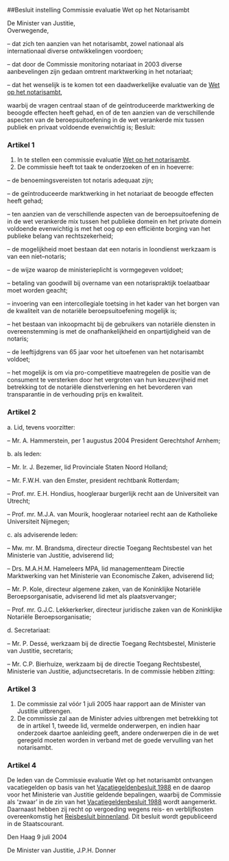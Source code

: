 <meta http-equiv='Content-Type' content='text/html; charset=utf-8' />

##Besluit instelling Commissie evaluatie Wet op het Notarisambt

De Minister van Justitie,  
Overwegende,

– dat zich ten aanzien van het notarisambt, zowel nationaal als internationaal diverse ontwikkelingen voordoen;

– dat door de Commissie monitoring notariaat in 2003 diverse aanbevelingen zijn gedaan omtrent marktwerking in het notariaat;

– dat het wenselijk is te komen tot een daadwerkelijke evaluatie van de [Wet op het notarisambt](../../../../../../../../../../wet/notariswet/BWBR0010388/README.md),

waarbij de vragen centraal staan of de geïntroduceerde marktwerking de beoogde effecten heeft gehad, en of de ten aanzien van de verschillende aspecten van de beroepsuitoefening in de wet verankerde mix tussen publiek en privaat voldoende evenwichtig is;
Besluit:    

### Artikel  1  

1.  In te stellen een commissie evaluatie [Wet op het notarisambt](../../../../../../../../../../wet/notariswet/BWBR0010388/README.md).   
2.  De commissie heeft tot taak te onderzoeken of en in hoeverre: 

– de benoemingsvereisten tot notaris adequaat zijn;  

– de geïntroduceerde marktwerking in het notariaat de beoogde effecten heeft gehad;  

– ten aanzien van de verschillende aspecten van de beroepsuitoefening de in de wet verankerde mix tussen het publieke domein en het private domein voldoende evenwichtig is met het oog op een efficiënte borging van het publieke belang van rechtszekerheid;  

– de mogelijkheid moet bestaan dat een notaris in loondienst werkzaam is van een niet–notaris;  

– de wijze waarop de ministerieplicht is vormgegeven voldoet;  

– betaling van goodwill bij overname van een notarispraktijk toelaatbaar moet worden geacht;  

– invoering van een intercollegiale toetsing in het kader van het borgen van de kwaliteit van de notariële beroepsuitoefening mogelijk is;  

– het bestaan van inkoopmacht bij de gebruikers van notariële diensten in overeenstemming is met de onafhankelijkheid en onpartijdigheid van de notaris;  

– de leeftijdgrens van 65 jaar voor het uitoefenen van het notarisambt voldoet;  

– het mogelijk is om via pro-competitieve maatregelen de positie van de consument te versterken door het vergroten van hun keuzevrijheid met betrekking tot de notariële dienstverlening en het bevorderen van transparantie in de verhouding prijs en kwaliteit.    

### Artikel  2  

a. Lid, tevens voorzitter: 

– Mr. A. Hammerstein, per 1 augustus 2004 President Gerechtshof Arnhem;    

b. als leden: 

– Mr. Ir. J. Bezemer, lid Provinciale Staten Noord Holland;  

– Mr. F.W.H. van den Emster, president rechtbank Rotterdam;  

– Prof. mr. E.H. Hondius, hoogleraar burgerlijk recht aan de Universiteit van Utrecht;  

– Prof. mr. M.J.A. van Mourik, hoogleraar notarieel recht aan de Katholieke Universiteit Nijmegen;    

c. als adviserende leden: 

– Mw. mr. M. Brandsma, directeur directie Toegang Rechtsbestel van het Ministerie van Justitie, adviserend lid;  

– Drs. M.A.H.M. Hameleers MPA, lid managementteam Directie Marktwerking van het Ministerie van Economische Zaken, adviserend lid;  

– Mr. P. Kole, directeur algemene zaken, van de Koninklijke Notariële Beroepsorganisatie, adviserend lid met als plaatsvervanger;  

– Prof. mr. G.J.C. Lekkerkerker, directeur juridische zaken van de Koninklijke Notariële Beroepsorganisatie;    

d. Secretariaat: 

– Mr. P. Dessé, werkzaam bij de directie Toegang Rechtsbestel, Ministerie van Justitie, secretaris;  

– Mr. C.P. Bierhuize, werkzaam bij de directie Toegang Rechtsbestel, Ministerie van Justitie, adjunctsecretaris.    In de commissie hebben zitting: 

### Artikel  3  

1.  De commissie zal vóór 1 juli 2005 haar rapport aan de Minister van Justitie uitbrengen.   
2.  De commissie zal aan de Minister advies uitbrengen met betrekking tot de in artikel 1, tweede lid, vermelde onderwerpen, en indien haar onderzoek daartoe aanleiding geeft, andere onderwerpen die in de wet geregeld moeten worden in verband met de goede vervulling van het notarisambt.  

### Artikel  4  

De leden van de Commissie evaluatie Wet op het notarisambt ontvangen vacatiegelden op basis van het [Vacatiegeldenbesluit 1988](../../../../../../../../../../AMvB/vacatiegeldenbesluit/1988/BWBR0004317/README.md) en de daarop voor het Ministerie van Justitie geldende bepalingen, waarbij de Commissie als ‘zwaar’ in de zin van het [Vacatiegeldenbesluit 1988](../../../../../../../../../../AMvB/vacatiegeldenbesluit/1988/BWBR0004317/README.md) wordt aangemerkt. Daarnaast hebben zij recht op vergoeding wegens reis- en verblijfkosten overeenkomstig het [Reisbesluit binnenland](../../../../../../../../../../AMvB/reisbesluit/binnenland/BWBR0005889/README.md). 
Dit besluit wordt gepubliceerd in de Staatscourant.   

Den Haag 
9 juli 2004    

De 
Minister van Justitie, 
J.P.H. Donner      
